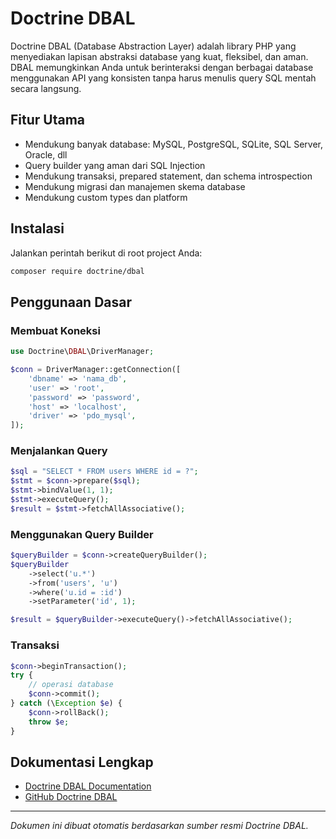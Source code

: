 # Doctrine DBAL

Doctrine DBAL (Database Abstraction Layer) adalah library PHP yang menyediakan lapisan abstraksi database yang kuat, fleksibel, dan aman. DBAL memungkinkan Anda untuk berinteraksi dengan berbagai database menggunakan API yang konsisten tanpa harus menulis query SQL mentah secara langsung.

## Fitur Utama

-   Mendukung banyak database: MySQL, PostgreSQL, SQLite, SQL Server, Oracle, dll
-   Query builder yang aman dari SQL Injection
-   Mendukung transaksi, prepared statement, dan schema introspection
-   Mendukung migrasi dan manajemen skema database
-   Mendukung custom types dan platform

## Instalasi

Jalankan perintah berikut di root project Anda:

```bash
composer require doctrine/dbal
```

## Penggunaan Dasar

### Membuat Koneksi

```php
use Doctrine\DBAL\DriverManager;

$conn = DriverManager::getConnection([
    'dbname' => 'nama_db',
    'user' => 'root',
    'password' => 'password',
    'host' => 'localhost',
    'driver' => 'pdo_mysql',
]);
```

### Menjalankan Query

```php
$sql = "SELECT * FROM users WHERE id = ?";
$stmt = $conn->prepare($sql);
$stmt->bindValue(1, 1);
$stmt->executeQuery();
$result = $stmt->fetchAllAssociative();
```

### Menggunakan Query Builder

```php
$queryBuilder = $conn->createQueryBuilder();
$queryBuilder
    ->select('u.*')
    ->from('users', 'u')
    ->where('u.id = :id')
    ->setParameter('id', 1);

$result = $queryBuilder->executeQuery()->fetchAllAssociative();
```

### Transaksi

```php
$conn->beginTransaction();
try {
    // operasi database
    $conn->commit();
} catch (\Exception $e) {
    $conn->rollBack();
    throw $e;
}
```

## Dokumentasi Lengkap

-   [Doctrine DBAL Documentation](https://www.doctrine-project.org/projects/doctrine-dbal/en/latest/)
-   [GitHub Doctrine DBAL](https://github.com/doctrine/dbal)

---

_Dokumen ini dibuat otomatis berdasarkan sumber resmi Doctrine DBAL._
